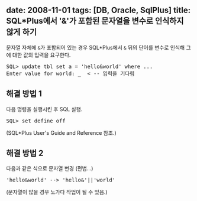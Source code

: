 date: 2008-11-01
tags: [DB, Oracle, SqlPlus]
title: SQL*Plus에서 '&'가 포함된 문자열을 변수로 인식하지 않게 하기
---
문자열 자체에 `&`가 포함되어 있는 경우 SQL*Plus에서 `&` 뒤의 단어를 변수로 인식해 그에 대한 값의 입력을 요구한다.
<!--more-->

<pre class="console">
SQL> update tbl set a = 'hello&world' where ...
Enter value for world: _  < -- 입력을 기다림
</pre>

## 해결 방법 1
다음 명령을 실행시킨 후 SQL 실행.

<pre class="console">
SQL> set define off
</pre>

(SQL*Plus User's Guide and Reference 참조.)

## 해결 방법 2
다음과 같은 식으로 문자열 변경 (편법...)

<pre class="console">
'hello&world' --> 'hello&'||'world'
</pre>

(문자열이 많을 경우 노가다 작업이 될 수 있음.)
